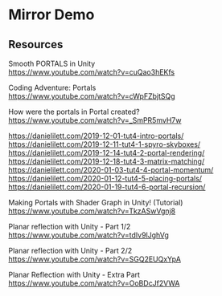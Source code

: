 # Mirror Demo

## Resources

Smooth PORTALS in Unity  
https://www.youtube.com/watch?v=cuQao3hEKfs

Coding Adventure: Portals  
https://www.youtube.com/watch?v=cWpFZbjtSQg

How were the portals in Portal created?  
https://www.youtube.com/watch?v=_SmPR5mvH7w

https://danielilett.com/2019-12-01-tut4-intro-portals/  
https://danielilett.com/2019-12-11-tut4-1-spyro-skyboxes/  
https://danielilett.com/2019-12-14-tut4-2-portal-rendering/  
https://danielilett.com/2019-12-18-tut4-3-matrix-matching/  
https://danielilett.com/2020-01-03-tut4-4-portal-momentum/  
https://danielilett.com/2020-01-12-tut4-5-placing-portals/  
https://danielilett.com/2020-01-19-tut4-6-portal-recursion/

Making Portals with Shader Graph in Unity! (Tutorial)  
https://www.youtube.com/watch?v=TkzASwVgnj8

Planar reflection with Unity - Part 1/2  
https://www.youtube.com/watch?v=tdIv9lJghVg

Planar reflection with Unity - Part 2/2  
https://www.youtube.com/watch?v=SGQ2EUQxYpA

Planar Reflection with Unity - Extra Part  
https://www.youtube.com/watch?v=OoBDcJf2VWA
